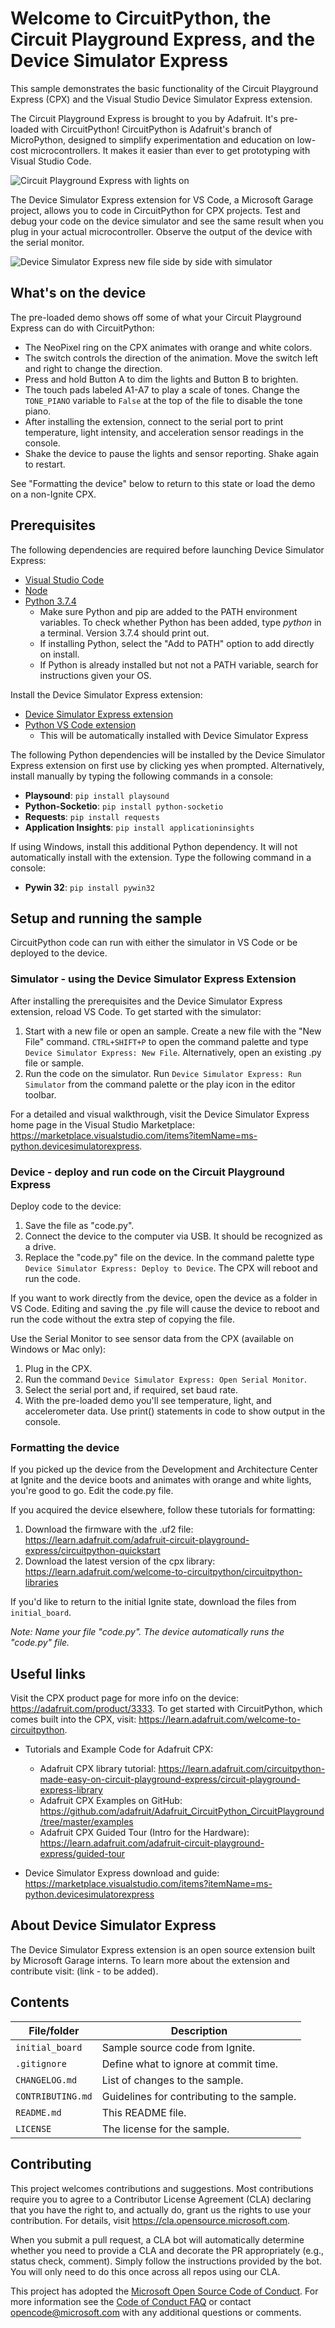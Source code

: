 # Welcome to CircuitPython, the Circuit Playground Express, and the Device Simulator Express

This sample demonstrates the basic functionality of the Circuit Playground Express (CPX) and the Visual Studio Device Simulator Express extension. 

The Circuit Playground Express is brought to you by Adafruit. It's pre-loaded with CircuitPython! CircuitPython is Adafruit's branch of MicroPython, designed to simplify experimentation and education on low-cost microcontrollers. It makes it easier than ever to get prototyping with Visual Studio Code.

![Circuit Playground Express with lights on](https://github.com/microsoft/2019-ignite-circuit-playground/blob/master/Circuit_Playground_Express.jpg)

The Device Simulator Express extension for VS Code, a Microsoft Garage project, allows you to code in CircuitPython for CPX projects. Test and debug your code on the device simulator and see the same result when you plug in your actual microcontroller. Observe the output of the device with the serial monitor.

![Device Simulator Express new file side by side with simulator](https://github.com/microsoft/2019-ignite-circuit-playground/blob/master/Device-Simulator-Express-Screenshot.jpg)

## What's on the device

The pre-loaded demo shows off some of what your Circuit Playground Express can do with CircuitPython:
* The NeoPixel ring on the CPX animates with orange and white colors.
* The switch controls the direction of the animation. Move the switch left and right to change the direction.
* Press and hold Button A to dim the lights and Button B to brighten.
* The touch pads labeled A1-A7 to play a scale of tones. Change the `TONE_PIANO` variable to `False` at the top of the file to disable the tone piano.
* After installing the extension, connect to the serial port to print temperature, light intensity, and acceleration sensor readings in the console. 
* Shake the device to pause the lights and sensor reporting. Shake again to restart.

See "Formatting the device" below to return to this state or load the demo on a non-Ignite CPX.

## Prerequisites

The following dependencies are required before launching Device Simulator Express:
* [Visual Studio Code](https://code.visualstudio.com/)
* [Node](https://nodejs.org/en/download/)
* [Python 3.7.4](https://www.python.org/downloads/)
  * Make sure Python and pip are added to the PATH environment variables. To check whether Python has been added, type *python* in a terminal. Version 3.7.4 should print out. 
  * If installing Python, select the "Add to PATH" option to add directly on install.
  * If Python is already installed but not not a PATH variable, search for instructions given your OS.
  
Install the Device Simulator Express extension:
* [Device Simulator Express extension](https://marketplace.visualstudio.com/items?itemName=ms-python.devicesimulatorexpress)
* [Python VS Code extension](https://marketplace.visualstudio.com/items?itemName=ms-python.python)
  * This will be automatically installed with Device Simulator Express

The following Python dependencies will be installed by the Device Simulator Express extension on first use by clicking yes when prompted. Alternatively, install manually by typing the following commands in a console:
* **Playsound**: `pip install playsound`
* **Python-Socketio**: `pip install python-socketio`
* **Requests**: `pip install requests`
* **Application Insights**: `pip install applicationinsights`

If using Windows, install this additional Python dependency. It will not automatically install with the extension.
Type the following command in a console:
* **Pywin 32**: `pip install pywin32`

## Setup and running the sample
CircuitPython code can run with either the simulator in VS Code or be deployed to the device.

### Simulator - using the Device Simulator Express Extension
After installing the prerequisites and the Device Simulator Express extension, reload VS Code. To get started with the simulator:
1. Start with a new file or open an sample. Create a new file with the "New File" command. `CTRL+SHIFT+P` to open the command palette and type `Device Simulator Express: New File`. Alternatively, open an existing .py file or sample.
2. Run the code on the simulator. Run `Device Simulator Express: Run Simulator` from the command palette or the play icon in the editor toolbar.
 
For a detailed and visual walkthrough, visit the Device Simulator Express home page in the Visual Studio Marketplace: https://marketplace.visualstudio.com/items?itemName=ms-python.devicesimulatorexpress.
 
### Device - deploy and run code on the Circuit Playground Express
Deploy code to the device:
1. Save the file as "code.py".
2. Connect the device to the computer via USB. It should be recognized as a drive.
3. Replace the "code.py" file on the device. In the command palette type `Device Simulator Express: Deploy to Device`. The CPX will reboot and run the code.

If you want to work directly from the device, open the device as a folder in VS Code. Editing and saving the .py file will cause the device to reboot and run the code without the extra step of copying the file.

Use the Serial Monitor to see sensor data from the CPX (available on Windows or Mac only):
1. Plug in the CPX.
2. Run the command `Device Simulator Express: Open Serial Monitor`.
3. Select the serial port and, if required, set baud rate.
4. With the pre-loaded demo you'll see temperature, light, and accelerometer data. Use print() statements in code to show output in the console.

### Formatting the device

If you picked up the device from the Development and Architecture Center at Ignite and the device boots and animates with orange and white lights, you're good to go. Edit the code.py file.

If you acquired the device elsewhere, follow these tutorials for formatting: 
1. Download the firmware with the .uf2 file: https://learn.adafruit.com/adafruit-circuit-playground-express/circuitpython-quickstart
2. Download the latest version of the cpx library: https://learn.adafruit.com/welcome-to-circuitpython/circuitpython-libraries

If you'd like to return to the initial Ignite state, download the files from `initial_board`.

*Note: Name your file  "code.py". The device automatically runs the "code.py" file.*

## Useful links
Visit the CPX product page for more info on the device: https://adafruit.com/product/3333. To get started with CircuitPython, which comes built into the CPX, visit: https://learn.adafruit.com/welcome-to-circuitpython.

* Tutorials and Example Code for Adafruit CPX:
  * Adafruit CPX library tutorial: https://learn.adafruit.com/circuitpython-made-easy-on-circuit-playground-express/circuit-playground-express-library
  * Adafruit CPX Examples on GitHub: https://github.com/adafruit/Adafruit_CircuitPython_CircuitPlayground/tree/master/examples
  * Adafruit CPX Guided Tour (Intro for the Hardware): https://learn.adafruit.com/adafruit-circuit-playground-express/guided-tour

* Device Simulator Express download and guide: https://marketplace.visualstudio.com/items?itemName=ms-python.devicesimulatorexpress

## About Device Simulator Express
The Device Simulator Express extension is an open source extension built by Microsoft Garage interns. To learn more about the extension and contribute visit: (link - to be added).

## Contents

| File/folder       | Description                                |
|-------------------|--------------------------------------------|
| `initial_board`   | Sample source code from Ignite.            |
| `.gitignore`      | Define what to ignore at commit time.      |
| `CHANGELOG.md`    | List of changes to the sample.             |
| `CONTRIBUTING.md` | Guidelines for contributing to the sample. |
| `README.md`       | This README file.                          |
| `LICENSE`         | The license for the sample.                |

## Contributing

This project welcomes contributions and suggestions.  Most contributions require you to agree to a
Contributor License Agreement (CLA) declaring that you have the right to, and actually do, grant us
the rights to use your contribution. For details, visit https://cla.opensource.microsoft.com.

When you submit a pull request, a CLA bot will automatically determine whether you need to provide
a CLA and decorate the PR appropriately (e.g., status check, comment). Simply follow the instructions
provided by the bot. You will only need to do this once across all repos using our CLA.

This project has adopted the [Microsoft Open Source Code of Conduct](https://opensource.microsoft.com/codeofconduct/).
For more information see the [Code of Conduct FAQ](https://opensource.microsoft.com/codeofconduct/faq/) or
contact [opencode@microsoft.com](mailto:opencode@microsoft.com) with any additional questions or comments.
